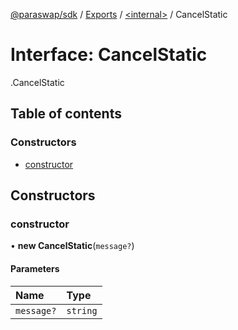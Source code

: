 [@paraswap/sdk](../README.md) / [Exports](../modules.md) / [<internal\>](../modules/internal_.md) / CancelStatic

# Interface: CancelStatic

[<internal>](../modules/internal_.md).CancelStatic

## Table of contents

### Constructors

- [constructor](internal_.CancelStatic.md#constructor)

## Constructors

### constructor

• **new CancelStatic**(`message?`)

#### Parameters

| Name | Type |
| :------ | :------ |
| `message?` | `string` |
